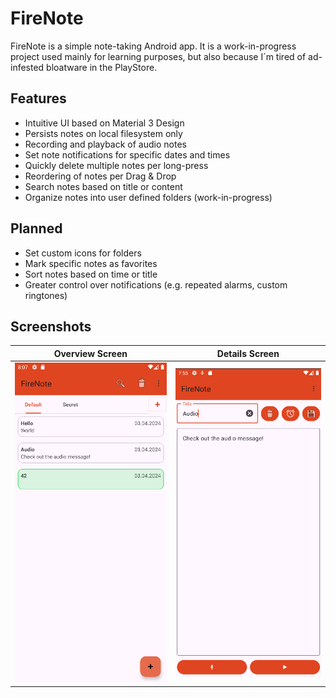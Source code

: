 # FireNote

FireNote is a simple note-taking Android app. It is a work-in-progress project used mainly for learning purposes,
but also because I´m tired of ad-infested bloatware in the PlayStore.

## Features

* Intuitive UI based on Material 3 Design
* Persists notes on local filesystem only
* Recording and playback of audio notes
* Set note notifications for specific dates and times
* Quickly delete multiple notes per long-press
* Reordering of notes per Drag & Drop
* Search notes based on title or content
* Organize notes into user defined folders (work-in-progress)

## Planned

* Set custom icons for folders
* Mark specific notes as favorites
* Sort notes based on time or title
* Greater control over notifications (e.g. repeated alarms, custom ringtones)

## Screenshots

| Overview Screen                                            | Details Screen                                           |
|------------------------------------------------------------|----------------------------------------------------------|
| ![Overview Screen](./docs/images/note_overview_screen.png) | ![Details Screen](./docs/images/note_details_screen.png) |
